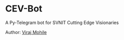 # CEV-Bot
A Py-Telegram bot for SVNIT Cutting Edge Visionaries


Author:
[Viraj Mohile](https://github.com/high-in-entropy/)
